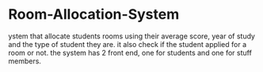 # Room-Allocation-System
ystem that allocate students rooms using their average score, year of study and the type of student they are. it also check if the student applied for a room or not. the system has 2 front end, one for students and one for stuff members.
